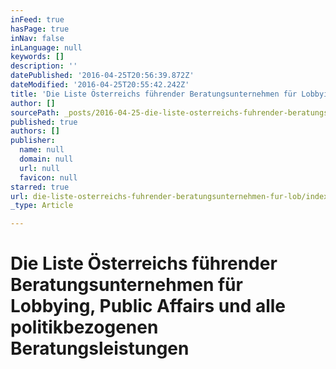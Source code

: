 ```yaml
---
inFeed: true
hasPage: true
inNav: false
inLanguage: null
keywords: []
description: ''
datePublished: '2016-04-25T20:56:39.872Z'
dateModified: '2016-04-25T20:55:42.242Z'
title: 'Die Liste Österreichs führender Beratungsunternehmen für Lobbying, Public Affairs und alle politikbezogenen Beratungsleistungen'
author: []
sourcePath: _posts/2016-04-25-die-liste-osterreichs-fuhrender-beratungsunternehmen-fur-lob.md
published: true
authors: []
publisher:
  name: null
  domain: null
  url: null
  favicon: null
starred: true
url: die-liste-osterreichs-fuhrender-beratungsunternehmen-fur-lob/index.html
_type: Article

---
```

# Die Liste Österreichs führender Beratungsunternehmen für Lobbying, Public Affairs und alle politikbezogenen Beratungsleistungen